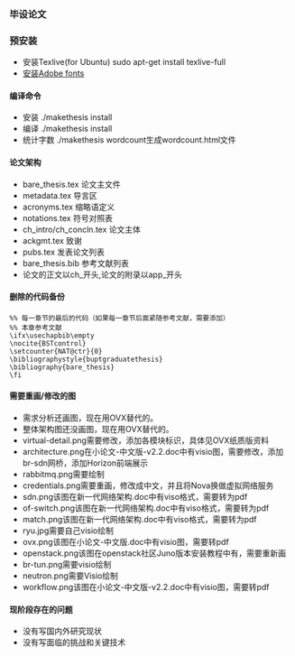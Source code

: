 ### 毕设论文

### 预安装

- 安装Texlive(for Ubuntu) sudo apt-get install texlive-full
- [安装Adobe fonts](http://m.blog.csdn.net/article/details?id=41981815)

#### 编译命令

- 安装 ./makethesis install
- 编译 ./makethesis install
- 统计字数 ./makethesis wordcount生成wordcount.html文件

#### 论文架构

- bare\_thesis.tex 论文主文件
- metadata.tex 导言区
- acronyms.tex 缩略语定义
- notations.tex 符号对照表
- ch\_intro/ch\_concln.tex 论文主体
- ackgmt.tex 致谢
- pubs.tex 发表论文列表
- bare\_thesis.bib 参考文献列表
- 论文的正文以ch\_开头,论文的附录以app\_开头


#### 删除的代码备份
```
%% 每一章节的最后的代码（如果每一章节后面紧随参考文献，需要添加）
%% 本章参考文献
\ifx\usechapbib\empty
\nocite{BSTcontrol}
\setcounter{NAT@ctr}{0}
\bibliographystyle{buptgraduatethesis}
\bibliography{bare_thesis}
\fi
```
#### 需要重画/修改的图
- 需求分析还画图，现在用OVX替代的。
- 整体架构图还没画图，现在用OVX替代的。
- virtual-detail.png需要修改，添加各模块标识，具体见OVX纸质版资料
- architecture.png在小论文-中文版-v2.2.doc中有visio图，需要修改，添加br-sdn网桥，添加Horizon前端展示
- rabbitmq.png需要绘制
- credentials.png需要重画，修改成中文，并且将Nova换做虚拟网络服务
- sdn.png该图在新一代网络架构.doc中有viso格式，需要转为pdf
- of-switch.png该图在新一代网络架构.doc中有viso格式，需要转为pdf
- match.png该图在新一代网络架构.doc中有viso格式，需要转为pdf
- ryu.jpg需要自己visio绘制
- ovx.png该图在小论文-中文版.doc中有visio图，需要转pdf
- openstack.png该图在openstack社区Juno版本安装教程中有，需要重新画
- br-tun.png需要visio绘制
- neutron.png需要Visio绘制
- workflow.png该图在小论文-中文版-v2.2.doc中有visio图，需要转pdf

#### 现阶段存在的问题
- 没有写国内外研究现状
- 没有写面临的挑战和关键技术